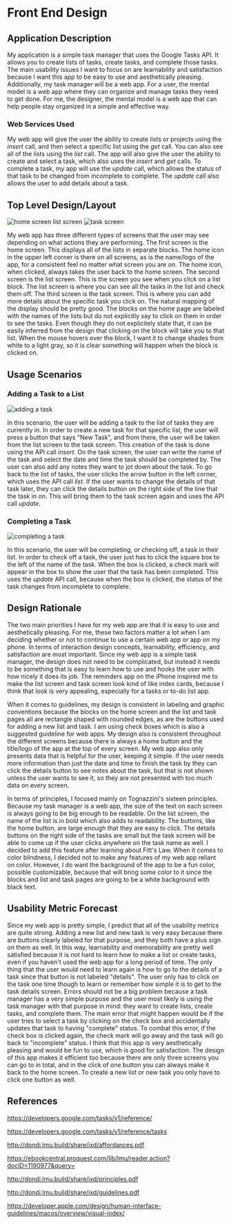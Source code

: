 # Front End Design

## Application Description
My application is a simple task manager that uses the Google Tasks API. It allows you to create lists of tasks,
create tasks, and complete those tasks. The main usability issues I want to focus on are learnability and satisfaction
because I want this app to be easy to use and aesthetically pleasing. Additionally, my task manager will be a web app. For a user, the mental model is a web app where they can organize and manage tasks they need to get done. For me, the designer, the mental model is a web app that can help people stay organized in a simple and effective way.

### Web Services Used
My web app will give the user the ability to create lists or projects using the *insert* call, and then select
a specific list using the *get* call. You can also see all of the lists using the *list* call. The app will also give
the user the ability to create and select a task, which also uses the *insert* and *get* calls. To complete
a task, my app will use the *update* call, which allows the status of that task to be changed from incomplete to complete. The *update* call also allows the user to add details about a task.

## Top Level Design/Layout
![home screen list screen](https://user-images.githubusercontent.com/31746937/45852962-98b8ec00-bcf7-11e8-9e3d-66814da7c4aa.JPG)
![task screen](https://user-images.githubusercontent.com/31746937/45852914-5b545e80-bcf7-11e8-9704-9d31249ea118.JPG)

My web app has three different types of screens that the user may see depending on what actions they are performing. The first screen is the home screen. This displays all of the lists in separate blocks. The home icon in the upper left corner is there on all screens, as is the name/logo of the app, for a consistent feel no matter what screen you are on. The home icon, when clicked, always takes the user back to the home screen. The second screen is the list screen. This is the screen you see when you click on a list block. The list screen is where you can see all the tasks in the list and check them off. The third screen is the task screen. This is where you can add more details about the specific task you click on. The natural mapping of the display should be pretty good. The blocks on the home page are labeled with the names of the lists but do not explicitly say to click on them in order to see the tasks. Even though they do not explicitely state that, it can be easily inferred from the design that clicking on the block will take you to that list. When the mouse hovers over the block, I want it to change shades from white to a light gray, so it is clear something will happen when the block is clicked on.

## Usage Scenarios

### Adding a Task to a List
![adding a task](https://user-images.githubusercontent.com/31746937/45855739-66fb5180-bd06-11e8-8514-4f0379fe6abc.JPG)

In this scenario, the user will be adding a task to the list of tasks they are currently in. In order to create a new task
for that specific list, the user will press a button that says "New Task", and from there, the user will be taken from the list screen to the task screen. This creation of the task is done using the API call *insert*. On the task screen, the user can write the name of the task and select the date and time the task should be completed by. The user can also add any notes they want to jot down about the task. To go back to the list of tasks, the user clicks the arrow button in the left corner, which uses the API call *list*. If the user wants to change the details of that task later, they can click the details button on the right side of the line that the task in on. This will bring them to the task screen again and uses the API call *update*.

### Completing a Task
![completing a task](https://user-images.githubusercontent.com/31746937/45855798-a75acf80-bd06-11e8-89b0-8774ffa4a25f.JPG)

In this scenario, the user will be completing, or checking off, a task in their list. In order to check off a task, the user just has to click the square box to the left of the name of the task. When the box is clicked, a check mark will appear in the box to show the user that the task has been completed. This uses the *update* API call, because when the box is clicked, the status of the task changes from incomplete to complete.

## Design Rationale
The two main priorities I have for my web app are that it is easy to use and aesthetically pleasing. For me, these two factors matter a lot when I am deciding whether or not to continue to use a certain web app or app on my phone. In terms of interaction design concepts, learnability, efficiency, and satisfaction are most important. Since my web app is a simple task manager, the design does not need to be complicated, but instead it needs to be something that is easy to learn how to use and hooks the user with how nicely it does its job. The reminders app on the iPhone inspired me to make the list screen and task screen look kind of like index cards, because I think that look is very appealing, especially for a tasks or to-do list app.

When it comes to guidelines, my design is consistent in labeling and graphic conventions because the blocks on the home screen and the list and task pages all are rectangle shaped with rounded edges, as are the buttons used for adding a new list and task. I am using check boxes which is also a suggested guideline for web apps. My design also is consistent throughout the different screens because there is always a home button and the title/logo of the app at the top of every screen. My web app also only presents data that is helpful for the user, keeping it simple. If the user needs more information than just the date and time to finish the task by they can click the details button to see notes about the task, but that is not shown unless the user wants to see it, so they are not presented with too much data on every screen.

In terms of principles, I focused mainly on Tognazzini's sixteen principles. Because my task manager is a web app, the size of the text on each screen is always going to be big enough to be readable. On the list screen, the name of the list is in bold which also adds to readability. The buttons, like the home button, are large enough that they are easy to click. The details buttons on the right side of the tasks are small but the task screen will be able to come up if the user clicks anywhere on the task name as well. I decided to add this feature after learning about Fitt's Law. When it comes to color blindness, I decided not to make any features of my web app reliant on color. However, I do want the background of the app to be a fun color, possible customizable, because that will bring some color to it since the blocks and list and task pages are going to be a white background with black text.

## Usability Metric Forecast
Since my web app is pretty simple, I predict that all of the usability metrics are quite strong. Adding a new list and new task is very easy because there are buttons clearly labeled for that purpose, and they both have a plus sign on them as well. In this way, learnability and memorability are pretty well satisfied because it is not hard to learn how to make a list or create tasks, even if you haven't used the web app for a long period of time. The only thing that the user would need to learn again is how to go to the details of a task since that button is not labeled "details". The user only has to click on the task one time though to learn or remember how simple it is to get to the task details screen. Errors should not be a big problem because a task manager has a very simple purpose and the user most likely is using the task manager with that purpose in mind: they want to create lists, create tasks, and complete them. The main error that might happen would be if the user tries to select a task by clicking on the check box and accidentally updates that task to having "complete" status. To combat this error, if the check box is clicked again, the check mark will go away and the task will go back to "incomplete" status. I think that this app is very aesthetically pleasing and would be fun to use, which is good for satisfaction. The design of this app makes it efficient too because there are only three screens you can go to in total, and in the click of one button you can always make it back to the home screen. To create a new list or new task you only have to click one button as well.

## References
https://developers.google.com/tasks/v1/reference/

https://developers.google.com/tasks/v1/reference/tasks

http://dondi.lmu.build/share/ixd/affordances.pdf

https://ebookcentral.proquest.com/lib/lmu/reader.action?docID=1190977&query=

http://dondi.lmu.build/share/ixd/principles.pdf

http://dondi.lmu.build/share/ixd/guidelines.pdf

https://developer.apple.com/design/human-interface-guidelines/macos/overview/visual-index/
